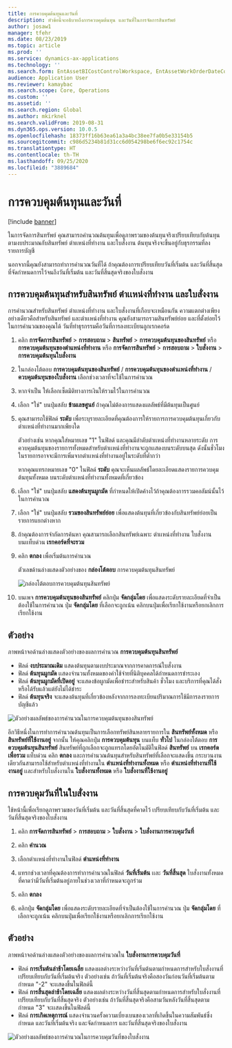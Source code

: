 ```yaml
---
title: การควบคุมต้นทุนและวันที่
description: หัวข้อนี้จะอธิบายถึงการควบคุมต้นทุน และวันที่ในการจัดการสินทรัพย์
author: josaw1
manager: tfehr
ms.date: 08/23/2019
ms.topic: article
ms.prod: ''
ms.service: dynamics-ax-applications
ms.technology: ''
ms.search.form: EntAssetBICostControlWorkspace, EntAssetWorkOrderDateControl, EntAssetWorkOrderForecastCostInfoPart, EntAssetMaintenanceCostTrans, EntAssetWorkOrderDateControlCalcDialog, EntAssetCostControl, EntAssetCostObjectCalendar, EntAssetWorkOrderCostInfoPart
audience: Application User
ms.reviewer: kamaybac
ms.search.scope: Core, Operations
ms.custom: ''
ms.assetid: ''
ms.search.region: Global
ms.author: mkirknel
ms.search.validFrom: 2019-08-31
ms.dyn365.ops.version: 10.0.5
ms.openlocfilehash: 18373ff16b63ea61a3a4bc38ee7fa0b5e33154b5
ms.sourcegitcommit: c986d5234b81d31cc6d054298be6f6ec92c1754c
ms.translationtype: HT
ms.contentlocale: th-TH
ms.lasthandoff: 09/25/2020
ms.locfileid: "3889684"
---
```

# <a name="cost-and-date-control"></a>การควบคุมต้นทุนและวันที่

[!include [banner](../../includes/banner.md)]

 

ในการจัดการสินทรัพย์ คุณสามารถคำนวณต้นทุนเพื่อดูภาพรวมของต้นทุนจริงเปรียบเทียบกับต้นทุนตามงบประมาณกับสินทรัพย์ ตำเเหน่งที่ทำงาน และใบสั่งงาน ต้นทุนจริงจะขึ้นอยู่กับธุรกรรมที่ลงรายการบัญชี 

นอกจากนี้คุณยังสามารถทำการคำนวณวันที่ได้ ถ้าคุณต้องการเปรียบเทียบวันที่เริ่มต้น และวันที่สิ้นสุดที่จัดกำหนดการไว้จนถึงวันที่เริ่มต้น และวันที่สิ้นสุดจริงของใบสั่งงาน

## <a name="cost-control-for-assets-functional-locations-and-work-orders"></a>การควบคุมต้นทุนสำหรับสินทรัพย์ ตำเเหน่งที่ทำงาน และใบสั่งงาน

การคำนวณสำหรับสินทรัพย์ ตำเเหน่งที่ทำงาน และใบสั่งงานที่เกือบจะเหมือนกัน ความแตกต่างเพียงอย่างเดียวคือสำหรับสินทรัพย์ และตำเเหน่งที่ทำงาน คุณยังสามารถรวมสินทรัพย์ย่อย และที่ตั้งย่อยไว้ในการคำนวณของคุณได้ วันที่ทำธุรกรรมคือวันที่การลงทะเบียนถูกเรกคอร์ด

1. คลิก **การจัดการสินทรัพย์** > **การสอบถาม** > **สินทรัพย์** > **การควบคุมต้นทุนของสินทรัพย์** หรือ **การควบคุมต้นทุนของตำแหน่งที่ทำงาน** หรือ **การจัดการสินทรัพย์** > **การสอบถาม** > **ใบสั่งงาน** > **การควบคุมต้นทุนใบสั่งงาน**

2. ในกล่องโต้ตอบ **การควบคุมต้นทุนของสินทรัพย์** / **การควบคุมต้นทุนของตำเเหน่งที่ทำงาน** / **ควบคุมต้นทุนของใบสั่งงาน** เลือกช่วงเวลาที่จะใช้ในการคำนวณ

3. หากจำเป็น ให้เลือกเซ็ตมิติทางการเงินให้รวมไว้ในการคำนวณ

4. เลือก "ใช่" บนปุ่มสลับ **ข้ามเลขศูนย์** ถ้าคุณไม่ต้องการแสดงผลลัพธ์ที่มีต้นทุนเป็นศูนย์

5. คุณสามารถใช้ฟิลด์ **ระดับ** เพื่อระบุรายละเอียดที่คุณต้องการให้รายการการควบคุมต้นทุนเกี่ยวกับตำเเหน่งที่ทำงานมากเพียงใด 

    ตัวอย่างเช่น หากคุณใส่หมายเลข "1" ในฟิลด์ และคุณมีลำดับตำเเหน่งที่ทำงานหลายระดับ การควบคุมต้นทุนของรายการทั้งหมดสำหรับตำเเหน่งที่ทำงานจะถูกเเสดงบนระดับบนสุด ดังนั้นชั่วโมงในรายการอาจจะมีการเพิ่มจากตำเเหน่งที่ทำงานอยู่ในระดับที่ต่ำกว่า 
    
    หากคุณแทรกหมายเลข "0" ในฟิลด์ **ระดับ** คุณจะเห็นผลลัพธ์โดยละเอียดแสดงรายการควบคุมต้นทุนทั้งหมด บนระดับตำเเหน่งที่ทำงานทั้งหมดที่เกี่ยวข้อง

6. เลือก "ใช่" บนปุ่มสลับ **แสดงต้นทุนผูกมัด** ที่กำหนดให้เปิดค้างไว้ถ้าคุณต้องการรวมคอลัมน์นั้นไว้ในการคำนวณ

7. เลือก "ใช่" บนปุ่มสลับ **รวมของสินทรัพย์ย่อย** เพื่อแสดงต้นทุนที่เกี่ยวข้องกับสินทรัพย์ย่อยเป็นรายการแยกต่างหาก

8. ถ้าคุณต้องการจำกัดการค้นหา คุณสามารถเลือกสินทรัพย์เฉพาะ ตำเเหน่งที่ทำงาน ใบสั่งงาน บนเเท็บด่วน **เรกคอร์ดที่จะรวม**

9. คลิก **ตกลง** เพื่อเริ่มต้นการคำนวณ

    ตัวเลขด้านล่างแสดงตัวอย่างของ **กล่องโต้ตอบ** การควบคุมต้นทุนสินทรัพย์

    ![กล่องโต้ตอบการควบคุมต้นทุนสินทรัพย์](media/01-controlling-and-reporting.png)

10. บนเพจ **การควบคุมต้นทุนของสินทรัพย์** คลิกปุ่ม **จัดกลุ่มโดย** เพื่อแสดงระดับรายละเอียดที่จำเป็นต้องใช้ในการคำนวณ ปุ่ม **จัดกลุ่มโดย** ที่เลือกจะถูกเน้น คลิกบนปุ่มเพื่อเรียกใช้งานหรือยกเลิกการเรียกใช้งาน

## <a name="example"></a>ตัวอย่าง

ภาพหน้าจอด้านล่างแสดงตัวอย่างของผลการคำนวณ **การควบคุมต้นทุนสินทรัพย์**

- ฟิลด์ **งบประมาณเดิม** แสดงต้นทุนตามงบประมาณจากการคาดการณ์ใบสั่งงาน 
- ฟิลด์ **ต้นทุนผูกมัด** เเสดงจำนวนทั้งหมดของค่าใช้จ่ายที่นิติบุคคลได้กำหนดการชำระเอง 
- ฟิลด์ **ต้นทุนผูกมัดที่เปิดอยู่** จะแสดงข้อผูกมัดเพื่อชำระสำหรับสินค้า ชั่วโมง และบริการที่คุณได้สั่งหรือได้รับแล้วแต่ยังไม่ได้ชำระ 
- ฟิลด์ **ต้นทุนจริง** จะแสดงต้นทุนที่เกี่ยวข้องหลังจากการลงทะเบียนปริมาณการใช้มีการลงรายการบัญชีแล้ว

![ตัวอย่างผลลัพธ์ของการคำนวณในการควบคุมต้นทุนของสินทรัพย์](media/02-controlling-and-reporting.png)

อีกวิธีหนึ่งในการทำการคำนวณต้นทุนเป็นการเลือกทรัพย์สินหลายรายการใน **สินทรัพย์ทั้งหมด** หรือ **สินทรัพย์ที่ใช้งานอยู่** จากนั้น ให้คุณคลิกปุ่ม **การควบคุมต้นทุน** บนแท็บ **ทั่วไป** ในกล่องโต้ตอบ **การควบคุมต้นทุนสินทรัพย์** สินทรัพย์ที่ถูกเลือกจะถูกแทรกโดยอัตโนมัติในฟิลด์ **สินทรัพย์** บน **เรกคอร์ดเพื่อรวม** แท็บด่วน คลิก **ตกลง** และการคำนวณต้นทุนสำหรับสินทรัพย์ที่เลือกจะแสดงขึ้น กระบวนงานเดียวกันสามารถใช้สำหรับตำเเหน่งที่ทำงานใน **ตำเเหน่งที่ทำงานทั้งหมด** หรือ **ตำเเหน่งที่ทำงานที่ใช้งานอยู่** เเละสำหรับใบสั่งงานใน **ใบสั่งงานทั้งหมด** หรือ **ใบสั่งงานที่ใช้งานอยู่**


## <a name="work-order-date-control"></a>การควบคุมวันที่ในใบสั่งงาน

ใช้หน้านี้เพื่อเรียกดูภาพรวมของวันที่เริ่มต้น และวันที่สิ้นสุดที่คาดไว้ เปรียบเทียบกับวันที่เริ่มต้น และวันที่สิ้นสุดจริงของใบสั่งงาน

1. คลิก **การจัดการสินทรัพย์** > **การสอบถาม** > **ใบสั่งงาน** > **ใบสั่งงานการควบคุมวันที่**

2. คลิก **คำนวณ**

3. เลือกตำเเหน่งที่ทำงานในฟิลด์ **ตำแหน่งที่ทำงาน** 

4. แทรกช่วงเวลาที่คุณต้องการทำการคำนวณในฟิลด์ **วันที่เริ่มต้น** เเละ **วันที่สิ้นสุด** ใบสั่งงานทั้งหมดที่คาดว่ามีวันที่เริ่มต้นอยู่ภายในช่วงเวลาที่กำหนดจะถูกร่วม

5. คลิก **ตกลง**

6. คลิกปุ่ม **จัดกลุ่มโดย** เพื่อแสดงระดับรายละเอียดที่จำเป็นต้องใช้ในการคำนวณ ปุ่ม **จัดกลุ่มโดย** ที่เลือกจะถูกเน้น คลิกบนปุ่มเพื่อเรียกใช้งานหรือยกเลิกการเรียกใช้งาน

## <a name="example"></a>ตัวอย่าง

ภาพหน้าจอด้านล่างแสดงตัวอย่างของผลการคำนวณใน **ใบสั่งงานการควบคุมวันที่**

- ฟิลด์ **การเริ่มต้นล่าช้าโดยเฉลี่ย** แสดงผลต่างระหว่างวันที่เริ่มต้นตามกำหนดการสำหรับใบสั่งงานที่เปรียบเทียบกับวันที่เริ่มต้นจริง ตัวอย่างเช่น ถ้าวันที่เริ่มต้นจริงคือสองวันก่อนวันที่เริ่มต้นตามกำหนด "-2" จะเเสดงขึ้นในฟิลด์นี้  
- ฟิลด์ **การสิ้นสุดล่าช้าโดยเฉลี่ย** แสดงผลต่างระหว่างวันที่สิ้นสุดตามกำหนดการสำหรับใบสั่งงานที่เปรียบเทียบกับวันที่สิ้นสุดจริง ตัวอย่างเช่น ถ้าวันที่สิ้นสุดจริงคือสามวันหลังวันที่สิ้นสุดตามกำหนด "3" จะเเสดงขึ้นในฟิลด์นี้  
- ฟิลด์ **การเกิดเหตุการณ์** แสดงจำนวนครั้งความเบี่ยงเบนของเวลาที่เกิดขึ้นในความสัมพันธ์ซึ่งกำหนด และวันที่เริ่มต้นจริง และจัดกำหนดการ และวันที่สิ้นสุดจริงของใบสั่งงาน

![ตัวอย่างผลลัพธ์ของการคำนวณในการควบคุมวันที่ของใบสั่งงาน](media/03-controlling-and-reporting.png)


